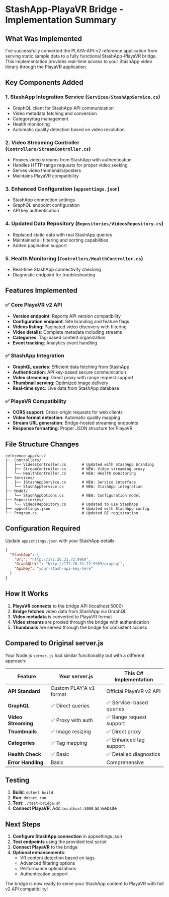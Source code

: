 # StashApp-PlayaVR Bridge - Implementation Summary

## What Was Implemented

I've successfully converted the PLAYA-API-v2 reference application from serving static sample data to a fully functional StashApp-PlayaVR bridge. This implementation provides real-time access to your StashApp video library through the PlayaVR application.

## Key Components Added

### 1. **StashApp Integration Service** (`Services/StashAppService.cs`)
- GraphQL client for StashApp API communication
- Video metadata fetching and conversion
- Category/tag management
- Health monitoring
- Automatic quality detection based on video resolution

### 2. **Video Streaming Controller** (`Controllers/StreamController.cs`)
- Proxies video streams from StashApp with authentication
- Handles HTTP range requests for proper video seeking
- Serves video thumbnails/posters
- Maintains PlayaVR compatibility

### 3. **Enhanced Configuration** (`appsettings.json`)
- StashApp connection settings
- GraphQL endpoint configuration
- API key authentication

### 4. **Updated Data Repository** (`Repositories/VideosRepository.cs`)
- Replaced static data with real StashApp queries
- Maintained all filtering and sorting capabilities
- Added pagination support

### 5. **Health Monitoring** (`Controllers/HealthController.cs`)
- Real-time StashApp connectivity checking
- Diagnostic endpoint for troubleshooting

## Features Implemented

### ✅ **Core PlayaVR v2 API**
- **Version endpoint**: Reports API version compatibility
- **Configuration endpoint**: Site branding and feature flags  
- **Videos listing**: Paginated video discovery with filtering
- **Video details**: Complete metadata including streams
- **Categories**: Tag-based content organization
- **Event tracking**: Analytics event handling

### ✅ **StashApp Integration**
- **GraphQL queries**: Efficient data fetching from StashApp
- **Authentication**: API key-based secure communication
- **Video streaming**: Direct proxy with range request support
- **Thumbnail serving**: Optimized image delivery
- **Real-time sync**: Live data from StashApp database

### ✅ **PlayaVR Compatibility**
- **CORS support**: Cross-origin requests for web clients
- **Video format detection**: Automatic quality mapping
- **Stream URL generation**: Bridge-hosted streaming endpoints
- **Response formatting**: Proper JSON structure for PlayaVR

## File Structure Changes

```
reference-app/src/
├── Controllers/
│   ├── VideosController.cs       # Updated with StashApp branding
│   ├── StreamController.cs       # NEW: Video streaming proxy
│   └── HealthController.cs       # NEW: Health monitoring
├── Services/
│   ├── IStashAppService.cs       # NEW: Service interface
│   └── StashAppService.cs        # NEW: StashApp integration
├── Model/
│   └── StashAppOptions.cs        # NEW: Configuration model
├── Repositories/
│   └── VideosRepository.cs       # Updated to use StashApp
├── appsettings.json              # Updated with StashApp config
└── Program.cs                    # Updated DI registration
```

## Configuration Required

Update `appsettings.json` with your StashApp details:

```json
{
  "StashApp": {
    "Url": "http://172.26.31.72:9969",
    "GraphQLUrl": "http://172.26.31.72:9969/graphql",
    "ApiKey": "your-stash-api-key-here"
  }
}
```

## How It Works

1. **PlayaVR connects** to the bridge API (localhost:5000)
2. **Bridge fetches** video data from StashApp via GraphQL
3. **Video metadata** is converted to PlayaVR format
4. **Video streams** are proxied through the bridge with authentication
5. **Thumbnails** are served through the bridge for consistent access

## Compared to Original server.js

Your Node.js `server.js` had similar functionality but with a different approach:

| Feature | Your server.js | This C# Implementation |
|---------|---------------|----------------------|
| **API Standard** | Custom PLAY'A v1 format | Official PlayaVR v2 API |
| **GraphQL** | ✅ Direct queries | ✅ Service-based queries |
| **Video Streaming** | ✅ Proxy with auth | ✅ Range request support |
| **Thumbnails** | ✅ Image resizing | ✅ Direct proxy |
| **Categories** | ✅ Tag mapping | ✅ Enhanced tag support |
| **Health Check** | ✅ Basic | ✅ Detailed diagnostics |
| **Error Handling** | Basic | Comprehensive |

## Testing

1. **Build**: `dotnet build` 
2. **Run**: `dotnet run`
3. **Test**: `./test-bridge.sh`
4. **Connect PlayaVR**: Add `localhost:5000` as website

## Next Steps

1. **Configure StashApp connection** in appsettings.json
2. **Test endpoints** using the provided test script  
3. **Connect PlayaVR** to the bridge
4. **Optional enhancements**:
   - VR content detection based on tags
   - Advanced filtering options
   - Performance optimizations
   - Authentication support

The bridge is now ready to serve your StashApp content to PlayaVR with full v2 API compatibility!
